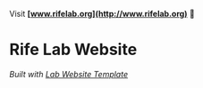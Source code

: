 Visit **[www.rifelab.org](http://www.rifelab.org)** 🚀

 # Rife Lab Website

_Built with [Lab Website Template](https://greene-lab.gitbook.io/lab-website-template-docs)_

